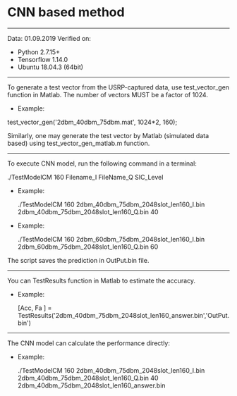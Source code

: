 # CNN based method

----------------------
Data: 01.09.2019
Verified on:

* Python 2.7.15+
* Tensorflow 1.14.0
* Ubuntu 18.04.3 (64bit)
----------------------

To generate a test vector from the USRP-captured data, use test_vector_gen function in Matlab. 
The number of vectors MUST be a factor of 1024.
* Example:

test_vector_gen('2dbm_40dbm_75dbm.mat', 1024*2, 160);
			
Similarly, one may generate the test vector by Matlab (simulated data based) using test_vector_gen_matlab.m function.

---------------------

To execute CNN model, run the following command in a terminal:

 ./TestModelCM 160 Filename_I FileName_Q SIC_Level

* Example:

	./TestModelCM 160 2dbm_40dbm_75dbm_2048slot_len160_I.bin 2dbm_40dbm_75dbm_2048slot_len160_Q.bin 40
		
* Example:

	./TestModelCM 160 2dbm_60dbm_75dbm_2048slot_len160_I.bin 2dbm_60dbm_75dbm_2048slot_len160_Q.bin 60

The script saves the prediction in OutPut.bin file. 

-------------------

You can TestResults function in Matlab to estimate the accuracy.

* Example:

	[Acc, Fa ] = TestResults('2dbm_40dbm_75dbm_2048slot_len160_answer.bin','OutPut.bin')
			
-------------------

The CNN model can calculate the performance directly:

* Example:

	./TestModelCM 160 2dbm_40dbm_75dbm_2048slot_len160_I.bin 2dbm_40dbm_75dbm_2048slot_len160_Q.bin 40 2dbm_40dbm_75dbm_2048slot_len160_answer.bin



